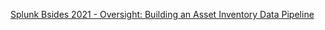 
[Splunk Bsides 2021 - Oversight: Building an Asset Inventory Data Pipeline](https://github.com/bsidessplunk/2021/blob/main/Oversight:%20Building%20an%20Asset%20Inventory%20Data%20Pipeline/Oversight:%20Building%20an%20Asset%20Inventory%20Data%20Pipeline.pdf)
